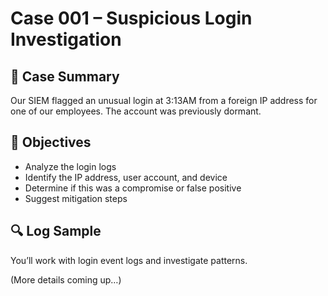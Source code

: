 # Case 001 – Suspicious Login Investigation

## 📁 Case Summary
Our SIEM flagged an unusual login at 3:13AM from a foreign IP address for one of our employees. The account was previously dormant.

## 🎯 Objectives
- Analyze the login logs
- Identify the IP address, user account, and device
- Determine if this was a compromise or false positive
- Suggest mitigation steps

## 🔍 Log Sample
You’ll work with login event logs and investigate patterns.

(More details coming up…)
